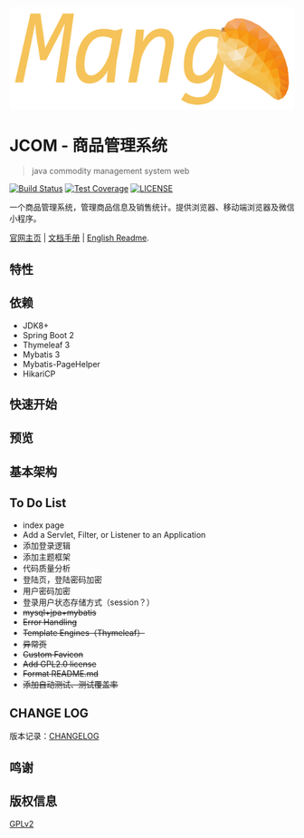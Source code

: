 ![](docs/image/logo-2.png)

JCOM - 商品管理系统
=============

>java commodity management system web

[![Build Status](https://travis-ci.org/SongwenWYU/jcom-cms-web.svg?branch=master)](https://travis-ci.org/SongwenWYU/jcom-cms-web)
[![Test Coverage](https://api.codeclimate.com/v1/badges/9fdfc08e2f8e60ea66cc/test_coverage)](https://codeclimate.com/github/SongwenWYU/jcom-cms-web/test_coverage)
[![LICENSE](https://img.shields.io/badge/LICENSE-GPLv2-brightgreen.svg)](LICENSE)


一个商品管理系统，管理商品信息及销售统计。提供浏览器、移动端浏览器及微信小程序。


[官网主页]() | [文档手册]() | [English Readme]().

特性
---

依赖
---

* JDK8+
* Spring Boot 2
* Thymeleaf 3
* Mybatis 3
* Mybatis-PageHelper
* HikariCP


快速开始
----

预览
---

基本架构
----


To Do List
----------

* index page
* Add a Servlet, Filter, or Listener to an Application
* 添加登录逻辑
* 添加主题框架
* 代码质量分析
* 登陆页，登陆密码加密
* 用户密码加密
* 登录用户状态存储方式（session？）
* ~~mysql+jpa+mybatis~~
* ~~Error Handling~~
* ~~Template Engines（Thymeleaf）~~
* ~~异常页~~
* ~~Custom Favicon~~
* ~~Add GPL2.0 license~~
* ~~Format README.md~~
* ~~添加自动测试、测试覆盖率~~



CHANGE LOG
----------
版本记录：[CHANGELOG](https://github.com/SongwenWYU/jcom-cms-web/releases)

鸣谢
---

版权信息
-------
[GPLv2](LICENSE)
